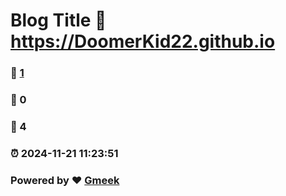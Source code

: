 # Blog Title :link: https://DoomerKid22.github.io 
### :page_facing_up: [1](https://DoomerKid22.github.io/tag.html) 
### :speech_balloon: 0 
### :hibiscus: 4 
### :alarm_clock: 2024-11-21 11:23:51 
### Powered by :heart: [Gmeek](https://github.com/Meekdai/Gmeek)
